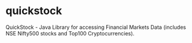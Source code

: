# quickstock
QuickStock - Java Library for accessing Financial Markets Data (includes NSE Nifty500 stocks and Top100 Cryptocurrencies).
